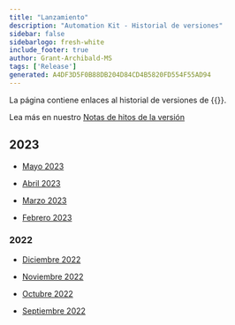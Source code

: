 ```yaml
---
title: "Lanzamiento"
description: "Automation Kit - Historial de versiones"
sidebar: false
sidebarlogo: fresh-white
include_footer: true
author: Grant-Archibald-MS
tags: ['Release']
generated: A4DF3D5F0B88DB204D84CD4B5820FD554F55AD94
---
```


La página contiene enlaces al historial de versiones de {{<product-name>}}.

Lea más en nuestro [Notas de hitos de la versión](/es/releases/milestones)

## 2023

- [Mayo 2023](/es/releases/may-2023)

- [Abril 2023](/es/releases/april-2023)

- [Marzo 2023](/es/releases/march-2023)

- [Febrero 2023](/es/releases/february-2023)

### 2022

- [Diciembre 2022](/es/releases/december-2022)

- [Noviembre 2022](/es/releases/november-2022)

- [Octubre 2022](/es/releases/october-2022)

- [Septiembre 2022](/es/releases/september-2022)
